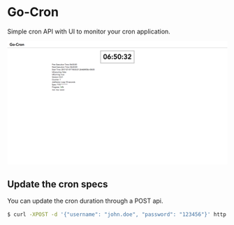 # Go-Cron

Simple cron API with UI to monitor your cron application.

![App](./assets/main.png)


## Update the cron specs

You can update the cron duration through a POST api.
```bash
$ curl -XPOST -d '{"username": "john.doe", "password": "123456"}' http://localhost:8080/crons\?spec\=\*%2F20%20\*%20\*%20\*%20\*%20\*
```